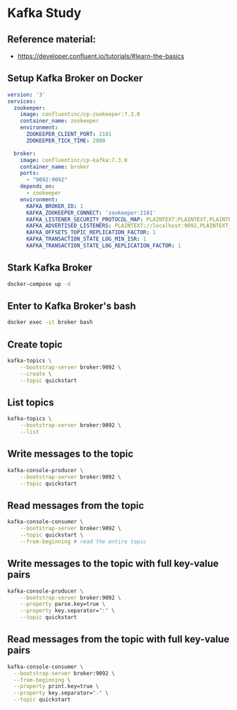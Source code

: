 # Kafka Study

## Reference material:
- https://developer.confluent.io/tutorials/#learn-the-basics

## Setup Kafka Broker on Docker
```yml
version: '3'
services:
  zookeeper:
    image: confluentinc/cp-zookeeper:7.3.0
    container_name: zookeeper
    environment:
      ZOOKEEPER_CLIENT_PORT: 2181
      ZOOKEEPER_TICK_TIME: 2000

  broker:
    image: confluentinc/cp-kafka:7.3.0
    container_name: broker
    ports:
      - "9092:9092"
    depends_on:
      - zookeeper
    environment:
      KAFKA_BROKER_ID: 1
      KAFKA_ZOOKEEPER_CONNECT: 'zookeeper:2181'
      KAFKA_LISTENER_SECURITY_PROTOCOL_MAP: PLAINTEXT:PLAINTEXT,PLAINTEXT_INTERNAL:PLAINTEXT
      KAFKA_ADVERTISED_LISTENERS: PLAINTEXT://localhost:9092,PLAINTEXT_INTERNAL://broker:29092
      KAFKA_OFFSETS_TOPIC_REPLICATION_FACTOR: 1
      KAFKA_TRANSACTION_STATE_LOG_MIN_ISR: 1
      KAFKA_TRANSACTION_STATE_LOG_REPLICATION_FACTOR: 1
```

## Stark Kafka Broker
```bash
docker-compose up -d
```

## Enter to Kafka Broker's bash
```bash
docker exec -it broker bash
```

## Create topic
```bash
kafka-topics \
    --bootstrap-server broker:9092 \
    --create \
    --topic quickstart
```

## List topics
```bash
kafka-topics \
    --bootstrap-server broker:9092 \
    --list
```

## Write messages to the topic
```bash
kafka-console-producer \
    --bootstrap-server broker:9092 \
    --topic quickstart
```

## Read messages from the topic
```bash
kafka-console-consumer \
    --bootstrap-server broker:9092 \
    --topic quickstart \
    --from-beginning # read the entire topic
```

## Write messages to the topic with full key-value pairs
```bash
kafka-console-producer \
    --bootstrap-server broker:9092 \
    --property parse.key=true \
    --property key.separator=":" \
    --topic quickstart 
```

## Read messages from the topic with full key-value pairs
```bash
kafka-console-consumer \
  --bootstrap-server broker:9092 \
  --from-beginning \
  --property print.key=true \
  --property key.separator="-" \
  --topic quickstart 
```